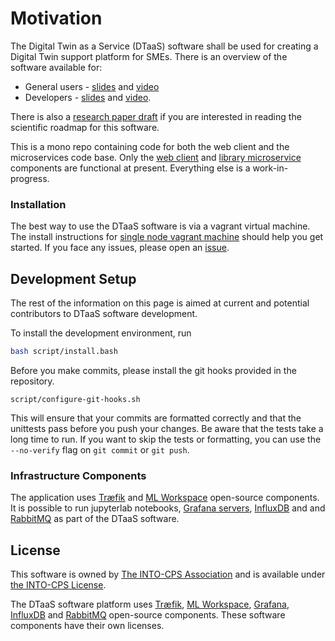 # Motivation

The Digital Twin as a Service (DTaaS) software shall be used for creating a Digital Twin support platform for SMEs. There is an overview of the software available for:

* General users - [slides](docs/user/DTaaS-short-intro.pdf) and [video](docs/user/DTaaS-short-intro.mp4)
* Developers - [slides](docs/developer/system/DTaaS-overview.pdf) and [video](docs/developer/system/DTaaS-overview.mkv).

There is also a [research paper draft](https://arxiv.org/abs/2305.07244) if you are interested in reading the scientific roadmap for this software.

This is a mono repo containing code for both the web client and the microservices code base. Only the [web client](client) and [library microservice](servers/lib) components are functional at present. Everything else is a work-in-progress.

### Installation

The best way to use the DTaaS software is via a vagrant virtual machine. The install instructions for [single node vagrant machine](deploy/vagrant/single-machine/README.md) should help you get started. If you face any issues, please open an [issue](https://github.com/INTO-CPS-Association/DTaaS/issues/new/choose).

## Development Setup

The rest of the information on this page is aimed at current and potential contributors to DTaaS software development.

To install the development environment, run

```bash
bash script/install.bash
```

Before you make commits, please install the git hooks provided in the repository.

```shell
script/configure-git-hooks.sh
```

This will ensure that your commits are formatted correctly and that the unittests pass before you push your changes. Be aware that the tests take a long time to run. If you want to skip the tests or formatting, you can use the `--no-verify` flag on `git commit` or `git push`.

### Infrastructure Components

The application uses [Træfik](https://github.com/traefik/traefik) and [ML Workspace](https://github.com/ml-tooling/ml-workspace) open-source components. It is possible to run jupyterlab notebooks, [Grafana servers](script/grafana.sh), [InfluxDB](script/influx.sh) and  and [RabbitMQ](https://github.com/rabbitmq/rabbitmq-server) as part of the DTaaS software.

## License

This software is owned by [The INTO-CPS Association](https://into-cps.org/) and is available under [the INTO-CPS License](./LICENSE.md).

The DTaaS software platform uses [Træfik](https://github.com/traefik/traefik), [ML Workspace](https://github.com/ml-tooling/ml-workspace), [Grafana](https://github.com/grafana/grafana), [InfluxDB](https://github.com/influxdata/influxdb) and [RabbitMQ](https://github.com/rabbitmq/rabbitmq-server) open-source components. These software components have their own licenses.